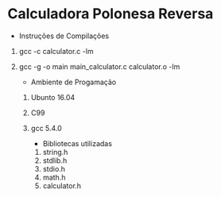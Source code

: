 # Calculadora Polonesa Reversa 


* Instruções de Compilações
1. gcc -c calculator.c -lm
2. gcc -g -o main main_calculator.c calculator.o -lm

	* Ambiente de Progamação
	1. Ubunto 16.04
	2. C99
	3. gcc 5.4.0

		* Bibliotecas utilizadas
		1. string.h
		2. stdlib.h
		3. stdio.h
		4. math.h
		5. calculator.h

